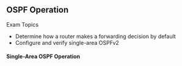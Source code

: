## OSPF Operation

Exam Topics
- Determine how a router makes a forwarding decision by default
- Configure and verify single-area OSPFv2

#### Single-Area OSPF Operation 


